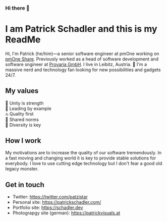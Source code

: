 ### Hi there 👋

<!--
**DonkeyKongJr/DonkeyKongJr** is a ✨ _special_ ✨ repository because its `README.md` (this file) appears on your GitHub profile. -->

# I am Patrick Schadler and this is my ReadMe
Hi, I'm Patrick (he/him)—a senior software engineer at pmOne working on [pmOne Share](https://www.pmone.com/share/). Previously worked as a head of software development and software sngineer at [Provaria GmbH](https://provaria.com). I live in Leibitz, Austria. 🙌 I'm a massive nerd and technology fan looking for new possibilities and gadgets 24/7.

## My values
🤝 Unity is strength<br>
🌟 Leading by example<br>
🔝 Quality first<br>
🙌 Shared norms<br>
🚀 Diversity is key

## How I work
My motivations are to increase the quality of our software tremendously. In a fast moving and changing world it is key to provide stable solutions for everybody. I love to use cutting edge technology but I don't fear a good old legacy monster. 

## Get in touch
- Twitter: https://twitter.com/patzistar
- Personal site: https://patrickschadler.com/
- Portfolio site: https://schadler.dev
- Photograpgy site (german): https://patrickvisuals.at
